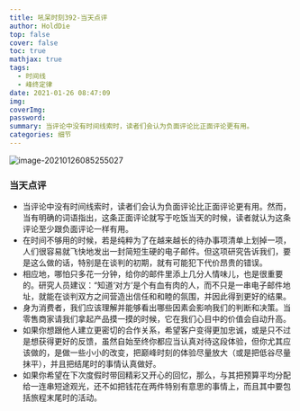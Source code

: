 ```yaml
---
title: 吼呆时刻392-当天点评
author: HoldDie
top: false
cover: false
toc: true
mathjax: true
tags:
  - 时间线
  - 峰终定律
date: 2021-01-26 08:47:09
img:
coverImg:
password:
summary: 当评论中没有时间线索时，读者们会认为负面评论比正面评论更有用。
categories: 细节
---
```


![image-20210126085255027](https://cdn.jsdelivr.net/gh/HoldDie/img1/20210126085255.png)

### 当天点评

- 当评论中没有时间线索时，读者们会认为负面评论比正面评论更有用。然而，当有明确的词语指出，这条正面评论就写于吃饭当天的时候，读者就认为这条评论至少跟负面评论一样有用。
- 在时间不够用的时候，若是纯粹为了在越来越长的待办事项清单上划掉一项，人们很容易就飞快地发出一封简短生硬的电子邮件。但这项研究告诉我们，要是这么做的话，特别是在谈判的初期，就有可能犯下代价昂贵的错误。
- 相应地，哪怕只多花一分钟，给你的邮件里添上几分人情味儿，也是很重要的。研究人员建议：“知道‘对方’是个有血有肉的人，而不只是一串电子邮件地址，就能在谈判双方之间营造出信任和和睦的氛围，并因此得到更好的结果。
- 身为消费者，我们应该理解并能够看出哪些因素会影响我们的判断和决策。当零售商家请我们拿起产品摸一摸的时候，它在我们心目中的价值会自动升高。
- 如果你想跟他人建立更密切的合作关系，希望客户变得更加忠诚，或是只不过是想获得更好的反馈，虽然自始至终你都应当认真对待这段体验，但你尤其应该做的，是做一些小小的改变，把巅峰时刻的体验尽量放大（或是把低谷尽量抹平），并且把结尾时的事情认真做好。
- 如果你希望在下次度假时带回精彩又开心的回忆，那么，与其把预算平均分配给一连串短途观光，还不如把钱花在两件特别有意思的事情上，而且其中要包括旅程末尾时的活动。